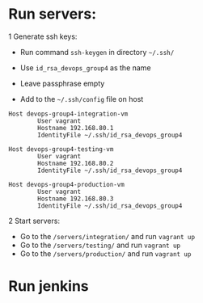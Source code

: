 # Run servers:
1 Generate ssh keys:

- Run command ```ssh-keygen``` in directory ```~/.ssh/```

- Use   ```id_rsa_devops_group4``` as the name

- Leave passphrase empty
  
- Add to the `~/.ssh/config` file on host

```
Host devops-group4-integration-vm
        User vagrant
        Hostname 192.168.80.1  
        IdentityFile ~/.ssh/id_rsa_devops_group4

Host devops-group4-testing-vm
        User vagrant
        Hostname 192.168.80.2
        IdentityFile ~/.ssh/id_rsa_devops_group4

Host devops-group4-production-vm
        User vagrant
        Hostname 192.168.80.3
        IdentityFile ~/.ssh/id_rsa_devops_group4

```

2 Start servers:
- Go to the `/servers/integration/` and run `vagrant up`
- Go to the `/servers/testing/` and run `vagrant up`
- Go to the `/servers/production/` and run `vagrant up`

# Run jenkins

